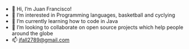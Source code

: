 - 👋 Hi, I’m Juan Francisco!
- 👀 I’m interested in Programming languages, basketball and cyclying
- 🌱 I’m currently learning how to code in Java
- 💞️ I’m looking to collaborate on open source projects which help people around the globe
- 📫 jfall2789@gmail.com

<!---
jfall2789/jfall2789 is a ✨ special ✨ repository because its `README.md` (this file) appears on your GitHub profile.
You can click the Preview link to take a look at your changes.
--->
